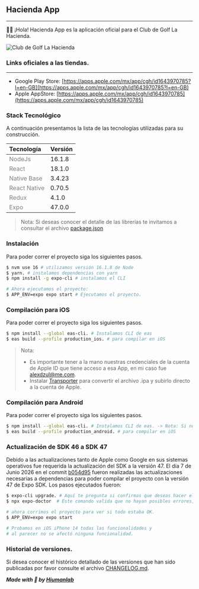 ## Hacienda App
---------

👋🏻 ¡Hola! Hacienda App es la aplicación oficial para el Club de Golf La Hacienda.

![Club de Golf La Hacienda](https://www.clubdegolflahacienda.com/images/captura%20de%20pantalla%202019-07-30%20a%20las%20112255.png?crc=467674511 "Club de Golf La Hacienda")

### Links oficiales a las tiendas.
--------

* Google Play Store: [https://apps.apple.com/mx/app/cgh/id1643970785?l=en-GB](https://apps.apple.com/mx/app/cgh/id1643970785?l=en-GB)
* Apple AppStore: [https://apps.apple.com/mx/app/cgh/id1643970785](https://apps.apple.com/mx/app/cgh/id1643970785)


### Stack Tecnológico
A continuación presentamos la lista de las tecnologías utilizadas para su construcción.

| Tecnología | Versión |
| :------------| :----------- |
| <span style="color:grey">NodeJs</span>| 16.1.8 |
| <span style="color:grey">React</span>| 18.1.0 |
| <span style="color:grey">Native Base</span>| 3.4.23 |
| <span style="color:grey">React Native</span>| 0.70.5 |
| <span style="color:grey">Redux</span>| 4.1.0 |
| <span style="color:grey">Expo</span>| 47.0.0 |

> Nota: Si deseas conocer el detalle de las librerías te invitamos a consultar el archivo [package.json](https://bitbucket.org/grupohiuman/hacienda-app/src/master/package.json)

### Instalación
Para poder correr el proyecto siga los siguientes pasos.

```bash
$ nvm use 16 # utilizamos versión 16.1.8 de Node
$ yarn. # instalamos dependencias con yarn
$ npm install -g expo-cli # instalamos el CLI 

# Ahora ejecutamos el proyecto: 
$ APP_ENV=expo expo start # Ejecutamos el proyecto. 
```

### Compilación para iOS
Para poder correr el proyecto siga los siguientes pasos.

```bash
$ npm install --global eas-cli. # Instalamos CLI de eas
$ eas build --profile production_ios. # para compilar en iOS
```

>Nota: 
> - Es importante tener a la mano nuestras credenciales de la cuenta de Apple ID que tiene acceso a esa App, en mi caso fue alexdzul@me.com.
> - Instalar [Transporter](https://apps.apple.com/mx/app/transporter/id1450874784) para convertir el archivo .ipa y subirlo directo a la cuenta de Apple.


### Compilación para Android
Para poder correr el proyecto siga los siguientes pasos.

```bash
$ npm install --global eas-cli. # Instalamos CLI de eas. -> Nota: Si no está instalado
$ eas build --profile production_android. # para compilar en iOS
```

### Actualización de SDK 46 a SDK 47

Debido a las actualizaciones tanto de Apple como Google en sus sistemas operativos fue requerida la actualización del SDK a la versión 47. El día 7 de Junio 2026 en el commit [b054d95](https://bitbucket.org/grupohiuman/hacienda-app/commits/b054d9510834cc7c04a077d32649fbc6619dc4cf) fueron realizadas las actualizaciones necesarias a dependencias para poder compilar el proyecto con la versión 47 de Expo SDK. Los pasos ejecutados fueron: 

```bash
$ expo-cli upgrade. # Aquí te pregunta si confirmas que deseas hacer el upgrade. Nota: Por default querrá actualizarte a la versión 48, le decimos que "NO" y elegimos la versión 47. 
$ npx expo-doctor  # Este comando valida que no hayan posibles errores, Nota: Lo ejecutamos, nos dió un warning pero no le hicimos caso. 

# ahora corrimos el proyecto para ver si todo estaba OK. 
$ APP_ENV=expo expo start

# Probamos en iOS iPhone 14 todas las funcionalidades y 
# al parecer no se afectó ninguna funcionalidad.
```


### Historial de versiones. 

Si desea conocer el histórico detallado de las versiones que han sido publicadas por favor consulte el archivo [CHANGELOG.md](https://bitbucket.org/grupohiuman/hacienda-app/src/master/CHANGELOG.md).

***Made with 💜 by [Hiumanlab](https://www.hiumanlab.com)***